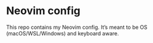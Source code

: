 # Neovim config 

This repo contains my Neovim config. It’s meant to be OS (macOS/WSL/Windows) and keyboard aware.
